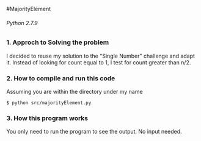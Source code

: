 #MajorityElement
###### Python 2.7.9

### 1. Approch to Solving the problem

I decided to reuse my solution to the "Single Number" challenge and adapt it.
Instead of looking for count equal to 1, I test for count greater than n/2. 

### 2. How to compile and run this code

Assuming you are within the directory under my name

```
$ python src/majorityElement.py
```

### 3. How this program works

You only need to run the program to see the output. No input needed.
